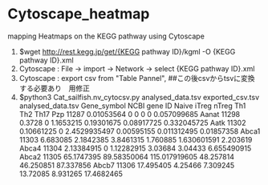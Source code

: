 # Cytoscape_heatmap
mapping Heatmaps on the KEGG pathway using Cytoscape


1. $wget http://rest.kegg.jp/get/{KEGG pathway ID}/kgml -O {KEGG pathway ID}.xml 
2. Cytoscape : File -> import -> Network -> select {KEGG pathway ID}.xml
3. Cytoscape : export csv from "Table Pannel", ##この後csvからtsvに変換する必要あり　用修正
4. $python3 Cat_sailfish.nv_cytocsv.py analysed_data.tsv exported_csv.tsv
   analysed_data.tsv 
   Gene_symbol	NCBI gene ID	Naive	iTreg	nTreg	Th1	Th2	Th17
Pzp	11287	0.01053564	0	0	0	0	0.057099685
Aanat	11298	0.3728	0	1.1653215	0.19301675	0.08917725	0.332045725
Aatk	11302	0.10661225	0	2.4529935497	0.00595155	0.011312495	0.01857358
Abca1	11303	6.683085	2.1842385	3.8461315	1.760885	1.630601591	2.203619
Abca4	11304	2.13384915	0	1.12282915	3.03684	3.04433	6.655490915
Abca2	11305	65.1747395	89.58350064	115.017919605	48.257814	46.250851	87.337856
Abcb7	11306	17.495405	4.25466	7.309245	13.72085	8.931265	17.4682465

   

